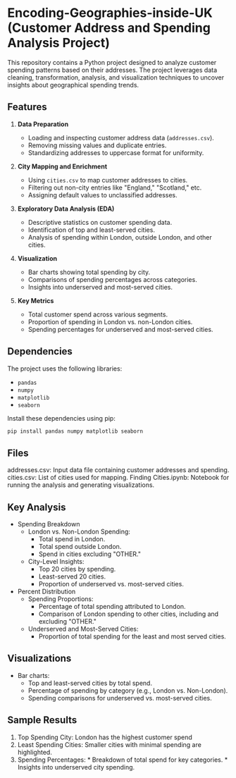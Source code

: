 # Encoding-Geographies-inside-UK (Customer Address and Spending Analysis Project)

This repository contains a Python project designed to analyze customer spending patterns based on their addresses. The project leverages data cleaning, transformation, analysis, and visualization techniques to uncover insights about geographical spending trends.

## Features

1. **Data Preparation**
   - Loading and inspecting customer address data (`addresses.csv`).
   - Removing missing values and duplicate entries.
   - Standardizing addresses to uppercase format for uniformity.

2. **City Mapping and Enrichment**
   - Using `cities.csv` to map customer addresses to cities.
   - Filtering out non-city entries like "England," "Scotland," etc.
   - Assigning default values to unclassified addresses.

3. **Exploratory Data Analysis (EDA)**
   - Descriptive statistics on customer spending data.
   - Identification of top and least-served cities.
   - Analysis of spending within London, outside London, and other cities.

4. **Visualization**
   - Bar charts showing total spending by city.
   - Comparisons of spending percentages across categories.
   - Insights into underserved and most-served cities.

5. **Key Metrics**
   - Total customer spend across various segments.
   - Proportion of spending in London vs. non-London cities.
   - Spending percentages for underserved and most-served cities.

## Dependencies

The project uses the following libraries:
- `pandas`
- `numpy`
- `matplotlib`
- `seaborn`

Install these dependencies using pip:
```bash
pip install pandas numpy matplotlib seaborn
```

## Files
addresses.csv: Input data file containing customer addresses and spending.
cities.csv: List of cities used for mapping.
Finding Cities.ipynb: Notebook for running the analysis and generating visualizations.


## Key Analysis
* Spending Breakdown
  - London vs. Non-London Spending:
    * Total spend in London.
    * Total spend outside London.
    * Spend in cities excluding "OTHER."
  - City-Level Insights:
    * Top 20 cities by spending.
    * Least-served 20 cities.
    * Proportion of underserved vs. most-served cities.
* Percent Distribution
  - Spending Proportions:
    * Percentage of total spending attributed to London.
    * Comparison of London spending to other cities, including and excluding "OTHER."
  - Underserved and Most-Served Cities:
    * Proportion of total spending for the least and most served cities.

## Visualizations
* Bar charts:
  - Top and least-served cities by total spend.
  - Percentage of spending by category (e.g., London vs. Non-London).
  - Spending comparisons for underserved vs. most-served cities.

## Sample Results
  1. Top Spending City: London has the highest customer spend
  2. Least Spending Cities: Smaller cities with minimal spending are highlighted.
  3. Spending Percentages:
    * Breakdown of total spend for key categories.
    * Insights into underserved city spending.
